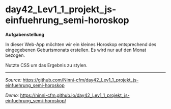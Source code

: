 # day42_Lev1_1_projekt_js-einfuehrung_semi-horoskop

**Aufgabenstellung**

In dieser Web-App möchten wir ein kleines Horoskop entsprechend des eingegebenen Geburtsmonats erstellen. Es wird nur auf den Monat bezogen.

Nutzte CSS um das Ergebnis zu stylen.

---

_Source:_ https://github.com/Ninni-cfm/day42_Lev1_1_projekt_js-einfuehrung_semi-horoskop

_Demo:_ https://ninni-cfm.github.io/day42_Lev1_1_projekt_js-einfuehrung_semi-horoskop/
